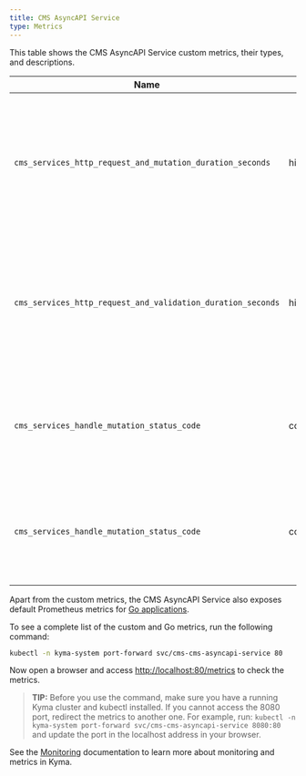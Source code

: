 ```yaml
---
title: CMS AsyncAPI Service
type: Metrics
---
```


This table shows the CMS AsyncAPI Service custom metrics, their types, and descriptions.

| Name | Type | Description |
|------|-------------|------|
| `cms_services_http_request_and_mutation_duration_seconds` | histogram | Specifies a number of assets that the service received for processing and mutated within a given time series. |
| `cms_services_http_request_and_validation_duration_seconds` | histogram | Specifies a number of assets that the service received for processing and validated within a given time series. |
| `cms_services_handle_mutation_status_code` | counter | Specifies a number of different HTTP response status codes in a given time series. |
| `cms_services_handle_mutation_status_code` | counter | Specifies a number of different HTTP response status codes in a given time series. |

Apart from the custom metrics, the CMS AsyncAPI Service also exposes default Prometheus metrics for [Go applications](https://prometheus.io/docs/guides/go-application/).

To see a complete list of the custom and Go metrics, run the following command:

```bash
kubectl -n kyma-system port-forward svc/cms-cms-asyncapi-service 80
```

Now open a browser and access [http://localhost:80/metrics](http://localhost:80/metrics) to check the metrics.

> **TIP:** Before you use the command, make sure you have a running Kyma cluster and kubectl installed. If you cannot access the 8080 port, redirect the metrics to another one. For example, run: `kubectl -n kyma-system port-forward svc/cms-cms-asyncapi-service 8080:80` and update the port in the localhost address in your browser.

See the [Monitoring](/components/monitoring) documentation to learn more about monitoring and metrics in Kyma.
